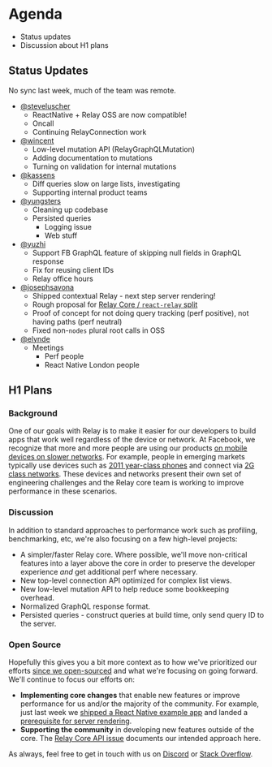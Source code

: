 # Agenda

* Status updates
* Discussion about H1 plans

## Status Updates

No sync last week, much of the team was remote.

* [@steveluscher](https://github.com/steveluscher)
  * ReactNative + Relay OSS are now compatible!
  * Oncall
  * Continuing RelayConnection work
* [@wincent](https://github.com/wincent)
  * Low-level mutation API (RelayGraphQLMutation)
  * Adding documentation to mutations
  * Turning on validation for internal mutations
* [@kassens](https://github.com/kassens)
  * Diff queries slow on large lists, investigating
  * Supporting internal product teams
* [@yungsters](https://github.com/yungsters)
  * Cleaning up codebase
  * Persisted queries
    * Logging issue
    * Web stuff
* [@yuzhi](https://github.com/yuzhi)
  * Support FB GraphQL feature of skipping null fields in GraphQL response
  * Fix for reusing client IDs
  * Relay office hours
* [@josephsavona](https://github.com/josephsavona)
  * Shipped contextual Relay - next step server rendering!
  * Rough proposal for [Relay Core / `react-relay` split](https://github.com/facebook/relay/issues/559)
  * Proof of concept for not doing query tracking (perf positive), not having paths (perf neutral)
  * Fixed non-`nodes` plural root calls in OSS
* [@elynde](https://github.com/elynde)
  * Meetings
    * Perf people
    * React Native London people

## H1 Plans

### Background

One of our goals with Relay is to make it easier for our developers to build apps that work well regardless of the device or network. At Facebook, we recognize that more and more people are using our products [on mobile devices on slower networks](https://newsroom.fb.com/news/2015/10/news-feed-fyi-building-for-all-connectivity/). For example, people in emerging markets typically use devices such as
[2011 year-class phones](https://code.facebook.com/posts/307478339448736/year-class-a-classification-system-for-android/) and connect via [2G class networks](https://code.facebook.com/posts/952628711437136/classes-performance-and-network-segmentation-on-android/). These devices and networks present their own set of engineering challenges and the Relay core team is working to improve performance in these scenarios.

### Discussion

In addition to standard approaches to performance work such as profiling, benchmarking, etc, we're also focusing on a few high-level projects:
- A simpler/faster Relay core. Where possible, we'll move non-critical features into a layer above the core in order to preserve the developer experience *and* get additional perf where necessary.
- New top-level connection API optimized for complex list views.
- New low-level mutation API to help reduce some bookkeeping overhead.
- Normalized GraphQL response format.
- Persisted queries - construct queries at build time, only send query ID to the server.

### Open Source

Hopefully this gives you a bit more context as to how we've prioritized our efforts [since we open-sourced](https://reactjs.org/blog/2015/08/11/relay-technical-preview.html#whats-next) and what we're focusing on going forward. We'll continue to focus our efforts on:
- **Implementing core changes** that enable new features or improve performance for us and/or the majority of the community. For example, just last week we [shipped a React Native example app](https://github.com/facebook/relay/tree/081b4a3f17dcf/examples/TodoMVC) and landed a [prerequisite for server rendering](https://github.com/facebook/relay/issues/558#issuecomment-194302241).
- **Supporting the community** in developing new features outside of the core. The [Relay Core API issue](https://github.com/facebook/relay/issues/559) documents our intended approach here.

As always, feel free to get in touch with us on [Discord](https://discordapp.com/channels/102860784329052160/102861057189490688) or [Stack Overflow](https://stackoverflow.com/questions/tagged/relayjs).
